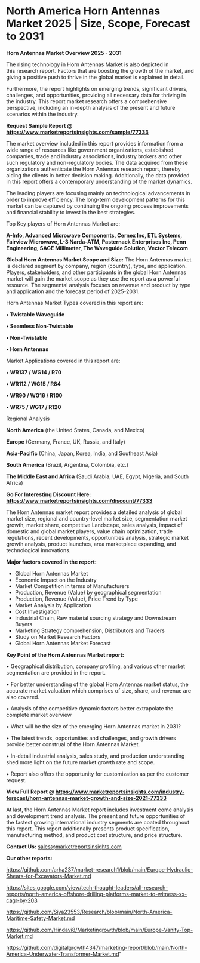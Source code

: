 # North America Horn Antennas Market 2025 | Size, Scope, Forecast to 2031

<Strong> Horn Antennas Market Overview 2025 - 2031</strong>

The rising technology in Horn Antennas Market is also depicted in this research report. Factors that are boosting the growth of the market, and giving a positive push to thrive in the global market is explained in detail.

Furthermore, the report highlights on emerging trends, significant drivers, challenges, and opportunities, providing all necessary data for thriving in the industry. This report market research offers a comprehensive perspective, including an in-depth analysis of the present and future scenarios within the industry.

<strong>Request Sample Report @ <a href=https://www.marketreportsinsights.com/sample/77333>https://www.marketreportsinsights.com/sample/77333</a></strong>

The market overview included in this report provides information from a wide range of resources like government organizations, established companies, trade and industry associations, industry brokers and other such regulatory and non-regulatory bodies. The data acquired from these organizations authenticate the Horn Antennas research report, thereby aiding the clients in better decision making. Additionally, the data provided in this report offers a contemporary understanding of the market dynamics.

The leading players are focusing mainly on technological advancements in order to improve efficiency. The long-term development patterns for this market can be captured by continuing the ongoing process improvements and financial stability to invest in the best strategies.

Top Key players of Horn Antennas Market are:

<strong>A-Info, Advanced Microwave Components, Cernex Inc, ETL Systems, Fairview Microwave, L-3 Narda-ATM, Pasternack Enterprises Inc, Penn Engineering, SAGE Millimeter, The Waveguide Solution, Vector Telecom</strong>

<strong><b>Global Horn Antennas Market Scope and Size:</b></strong>
The Horn Antennas market is declared segment by company, region (country), type, and application. Players, stakeholders, and other participants in the global Horn Antennas market will gain the market scope as they use the report as a powerful resource. The segmental analysis focuses on revenue and product by type and application and the forecast period of 2025-2031.

Horn Antennas Market Types covered in this report are:

<strong>• Twistable Waveguide

• Seamless Non-Twistable

• Non-Twistable

• Horn Antennas</strong>

Market Applications covered in this report are:

<strong>• WR137 / WG14 / R70

• WR112 / WG15 / R84

• WR90 / WG16 / R100

• WR75 / WG17 / R120</strong> 

Regional Analysis

<strong>North America</strong> (the United States, Canada, and Mexico)

<strong>Europe</strong> (Germany, France, UK, Russia, and Italy)

<strong>Asia-Pacific</strong> (China, Japan, Korea, India, and Southeast Asia)

<strong>South America</strong> (Brazil, Argentina, Colombia, etc.)

<strong>The Middle East and Africa</strong> (Saudi Arabia, UAE, Egypt, Nigeria, and South Africa)

<strong>Go For Interesting Discount Here: <a href=https://www.marketreportsinsights.com/discount/77333>https://www.marketreportsinsights.com/discount/77333</a></strong>

The Horn Antennas market report provides a detailed analysis of global market size, regional and country-level market size, segmentation market growth, market share, competitive Landscape, sales analysis, impact of domestic and global market players, value chain optimization, trade regulations, recent developments, opportunities analysis, strategic market growth analysis, product launches, area marketplace expanding, and technological innovations.

<strong><b>Major factors covered in the report:</b></strong>
<ul>
  <li>Global Horn Antennas Market </li>
  <li>Economic Impact on the Industry</li>
  <li>Market Competition in terms of Manufacturers</li>
  <li>Production, Revenue (Value) by geographical segmentation</li>
  <li>Production, Revenue (Value), Price Trend by Type</li>
  <li>Market Analysis by Application</li>
  <li>Cost Investigation</li>
  <li>Industrial Chain, Raw material sourcing strategy and Downstream Buyers</li>
  <li>Marketing Strategy comprehension, Distributors and Traders</li>
  <li>Study on Market Research Factors</li>
  <li>Global Horn Antennas Market Forecast</li>
</ul>

<strong><b>Key Point of the Horn Antennas Market report:</b></strong>

• Geographical distribution, company profiling, and various other market segmentation are provided in the report.

• For better understanding of the global Horn Antennas market status, the accurate market valuation which comprises of size, share, and revenue are also covered.

• Analysis of the competitive dynamic factors better extrapolate the complete market overview

• What will be the size of the emerging Horn Antennas market in 2031?

• The latest trends, opportunities and challenges, and growth drivers provide better construal of the Horn Antennas Market.

• In-detail industrial analysis, sales study, and production understanding shed more light on the future market growth rate and scope.

• Report also offers the opportunity for customization as per the customer request.

<strong><b>View Full Report @ <a href=https://www.marketreportsinsights.com/industry-forecast/horn-antennas-market-growth-and-size-2021-77333>https://www.marketreportsinsights.com/industry-forecast/horn-antennas-market-growth-and-size-2021-77333</a></b></strong>


At last, the Horn Antennas Market report includes investment come analysis and development trend analysis. The present and future opportunities of the fastest growing international industry segments are coated throughout this report. This report additionally presents product specification, manufacturing method, and product cost structure, and price structure.

<strong>Contact Us:</strong>
sales@marketreportsinsights.com

<strong>Our other reports:</strong>

<a href=https://github.com/arha237/market-research1/blob/main/Europe-Hydraulic-Shears-for-Excavators-Market.md>https://github.com/arha237/market-research1/blob/main/Europe-Hydraulic-Shears-for-Excavators-Market.md</a>

<a href=https://sites.google.com/view/tech-thought-leaders/all-research-reports/north-america-offshore-drilling-platforms-market-to-witness-xx-cagr-by-203>https://sites.google.com/view/tech-thought-leaders/all-research-reports/north-america-offshore-drilling-platforms-market-to-witness-xx-cagr-by-203</a>

<a href=https://github.com/Siya23553/Research/blob/main/North-America-Maritime-Safety-Market.md>https://github.com/Siya23553/Research/blob/main/North-America-Maritime-Safety-Market.md</a>

<a href=https://github.com/Hindavi8/Marketingrowth/blob/main/Europe-Vanity-Top-Market.md>https://github.com/Hindavi8/Marketingrowth/blob/main/Europe-Vanity-Top-Market.md</a>

<a href=https://github.com/digitalgrowth4347/marketing-report/blob/main/North-America-Underwater-Transformer-Market.md>https://github.com/digitalgrowth4347/marketing-report/blob/main/North-America-Underwater-Transformer-Market.md</a>"
